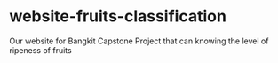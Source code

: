 # website-fruits-classification
Our website for Bangkit Capstone Project that can knowing the level of ripeness of fruits
